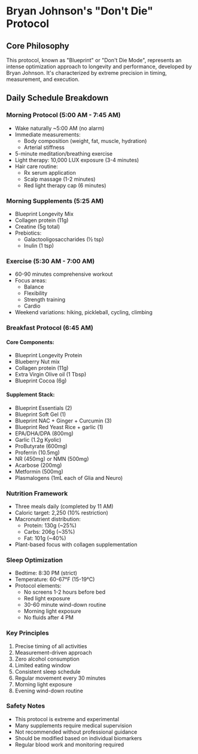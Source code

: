 # Bryan Johnson's "Don't Die" Protocol

## Core Philosophy
This protocol, known as "Blueprint" or "Don't Die Mode", represents an intense optimization approach to longevity and performance, developed by Bryan Johnson. It's characterized by extreme precision in timing, measurement, and execution.

## Daily Schedule Breakdown

### Morning Protocol (5:00 AM - 7:45 AM)
- Wake naturally ~5:00 AM (no alarm)
- Immediate measurements:
  - Body composition (weight, fat, muscle, hydration)
  - Arterial stiffness
- 5-minute meditation/breathing exercise
- Light therapy: 10,000 LUX exposure (3-4 minutes)
- Hair care routine:
  - Rx serum application
  - Scalp massage (1-2 minutes)
  - Red light therapy cap (6 minutes)

### Morning Supplements (5:25 AM)
- Blueprint Longevity Mix
- Collagen protein (11g)
- Creatine (5g total)
- Prebiotics:
  - Galactooligosaccharides (½ tsp)
  - Inulin (1 tsp)

### Exercise (5:30 AM - 7:00 AM)
- 60-90 minutes comprehensive workout
- Focus areas:
  - Balance
  - Flexibility
  - Strength training
  - Cardio
- Weekend variations: hiking, pickleball, cycling, climbing

### Breakfast Protocol (6:45 AM)
#### Core Components:
- Blueprint Longevity Protein
- Blueberry Nut mix
- Collagen protein (11g)
- Extra Virgin Olive oil (1 Tbsp)
- Blueprint Cocoa (6g)

#### Supplement Stack:
- Blueprint Essentials (2)
- Blueprint Soft Gel (1)
- Blueprint NAC + Ginger + Curcumin (3)
- Blueprint Red Yeast Rice + garlic (1)
- EPA/DHA/DPA (800mg)
- Garlic (1.2g Kyolic)
- ProButyrate (600mg)
- Proferrin (10.5mg)
- NR (450mg) or NMN (500mg)
- Acarbose (200mg)
- Metformin (500mg)
- Plasmalogens (1mL each of Glia and Neuro)

### Nutrition Framework
- Three meals daily (completed by 11 AM)
- Caloric target: 2,250 (10% restriction)
- Macronutrient distribution:
  - Protein: 130g (~25%)
  - Carbs: 206g (~35%)
  - Fat: 101g (~40%)
- Plant-based focus with collagen supplementation

### Sleep Optimization
- Bedtime: 8:30 PM (strict)
- Temperature: 60-67°F (15-19°C)
- Protocol elements:
  - No screens 1-2 hours before bed
  - Red light exposure
  - 30-60 minute wind-down routine
  - Morning light exposure
  - No fluids after 4 PM

### Key Principles
1. Precise timing of all activities
2. Measurement-driven approach
3. Zero alcohol consumption
4. Limited eating window
5. Consistent sleep schedule
6. Regular movement every 30 minutes
7. Morning light exposure
8. Evening wind-down routine

### Safety Notes
- This protocol is extreme and experimental
- Many supplements require medical supervision
- Not recommended without professional guidance
- Should be modified based on individual biomarkers
- Regular blood work and monitoring required
